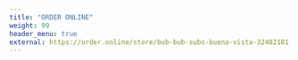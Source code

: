 ```yaml
---
title: "ORDER ONLINE"
weight: 99
header_menu: true
external: https://order.online/store/bub-bub-subs-buena-vista-32482181
---
```


